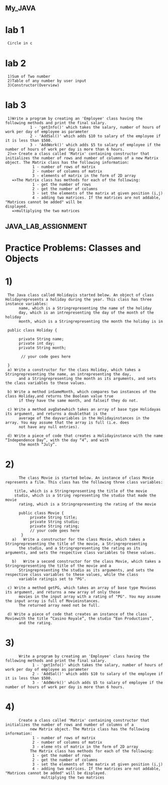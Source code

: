 ## My_JAVA
# lab 1
     Circle in c
# lab 2
     1)Sum of Two number
     2)Table of any number by user input
     3)Constructor(Overview)
# lab 3
     1)Write a program by creating an 'Employee' class having the following methods and print the final salary.
               1 - 'getInfo()' which takes the salary, number of hours of work per day of employee as parameter
               2 - 'AddSal()' which adds $10 to salary of the employee if it is less than $500.
               3 - 'AddWork()' which adds $5 to salary of employee if the number of hours of work per day is more than 6 hours.
     2)=> Create a class called 'Matrix' containing constructor that initializes the number of rows and number of columns of a new Matrix           object. The Matrix class has the following information:
                1 - number of rows of matrix
                2 - number of columns of matrix
                3 - elements of matrix in the form of 2D array
       =>The Matrix class has methods for each of the following:
                1 - get the number of rows
                2 - get the number of columns
                3 - set the elements of the matrix at given position (i,j)
                4 - adding two matrices. If the matrices are not addable, "Matrices cannot be added" will be                                                   displayed.
       =>multiplying the two matrices

## JAVA_LAB_ASSIGNMENT
# Practice Problems: Classes and Objects 
  # 1)
     The Java class called Holidayis started below. An object of class Holidayrepresents a holiday during the year. This class has three instance variables:
          name, which is a Stringrepresenting the name of the holiday
          day, which is an intrepresenting the day of the month of the holiday
          month, which is a Stringrepresenting the month the holiday is in

     public class Holiday {

          private String name;
          private int day;
          private String month;

           // your code goes here

     }
     a)	Write a constructor for the class Holiday, which takes a Stringrepresenting the name, an intrepresenting the day,
          and a Stringrepresenting the month as its arguments, and sets the class variables to these values.

     b)	Write a method inSameMonth, which compares two instances of the class Holiday,and returns the Boolean value true
          if they have the same month, and falseif they do not.

     c)	Write a method avgDatewhich takes an array of base type Holidayas its argument, and returns a doublethat is the
          average of the dayvariables in the Holidayinstances in the array. You may assume that the array is full (i.e. does 
          not have any null entries).

     d)	Write a piece of code that creates a Holidayinstance with the name “Independence Day”, with the day “4”, and with
          the month “July”.
   # 2)
          The class Movie is started below. An instance of class Movie represents a film. This class has the following three class variables:

     	title, which is a Stringrepresenting the title of the movie
     	studio, which is a String representing the studio that made the movie
          rating, which is a Stringrepresenting the rating of the movie

          public class Movie {
               private String title;
               private String studio;
               private String rating;
               // your code goes here   
           }
       a)	Write a constructor for the class Movie, which takes a Stringrepresenting the title of the movie, a Stringrepresenting
          the studio, and a Stringrepresenting the rating as its arguments, and sets the respective class variables to these values.

       b)	Write a second constructor for the class Movie, which takes a Stringrepresenting the title of the movie and a
          Stringrepresenting the studio as its arguments, and sets the respective class variables to these values, while the class 
          variable ratingis set to "PG".

     c)	Write a method getPG, which takes an array of base type Movieas its argument, and returns a new array of only those
          movies in the input array with a rating of "PG". You may assume the input array is full of Movieinstances. 
          The returned array need not be full.

     d)	Write a piece of code that creates an instance of the class Moviewith the title “Casino Royale”, the studio “Eon Productions”,    
          and the rating.
   # 3)
          Write a program by creating an 'Employee' class having the following methods and print the final salary.
                1 - 'getInfo()' which takes the salary, number of hours of work per day of employee as parameter
                2 - 'AddSal()' which adds $10 to salary of the employee if it is less than $500.
                3 - 'AddWork()' which adds $5 to salary of employee if the number of hours of work per day is more than 6 hours.
   # 4)
          Create a class called 'Matrix' containing constructor that initializes the number of rows and number of columns of a
               new Matrix object. The Matrix class has the following information:
                1 - number of rows of matrix
                2 - number of columns of matrix
                3 - eleme nts of matrix in the form of 2D array
               The Matrix class has methods for each of the following:
                1 - get the number of rows
                2 - get the number of columns
                3 - set the elements of the matrix at given position (i,j)
                4 - adding two matrices. If the matrices are not addable, "Matrices cannot be added" will be displayed.
                    multiplying the two matrices

